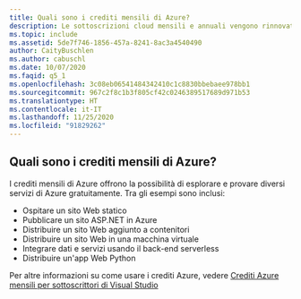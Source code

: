 ```yaml
---
title: Quali sono i crediti mensili di Azure?
description: Le sottoscrizioni cloud mensili e annuali vengono rinnovate automaticamente fino all'annullamento, quindi non è necessario eseguire alcuna operazione per...
ms.topic: include
ms.assetid: 5de7f746-1856-457a-8241-8ac3a4540490
author: CaityBuschlen
ms.author: cabuschl
ms.date: 10/07/2020
ms.faqid: q5_1
ms.openlocfilehash: 3c08eb06541484342410c1c8830bbebaee978bb1
ms.sourcegitcommit: 967c2f8c1b3f805cf42c0246389517689d971b53
ms.translationtype: HT
ms.contentlocale: it-IT
ms.lasthandoff: 11/25/2020
ms.locfileid: "91829262"
---
```

## <a name="what-are-the-monthly-azure-credits"></a>Quali sono i crediti mensili di Azure?

I crediti mensili di Azure offrono la possibilità di esplorare e provare diversi servizi di Azure gratuitamente.  Tra gli esempi sono inclusi: 
- Ospitare un sito Web statico
- Pubblicare un sito ASP.NET in Azure
- Distribuire un sito Web aggiunto a contenitori
- Distribuire un sito Web in una macchina virtuale
- Integrare dati e servizi usando il back-end serverless
- Distribuire un'app Web Python

Per altre informazioni su come usare i crediti Azure, vedere [Crediti Azure mensili per sottoscrittori di Visual Studio](https://azure.microsoft.com/pricing/member-offers/credit-for-visual-studio-subscribers/)
